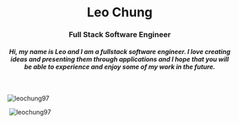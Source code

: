<h1 align="center">Leo Chung</h1>
<h3 align="center">Full Stack Software Engineer</h3>
<h5 align="center">Hi, my name is Leo and I am a fullstack software engineer. I love creating ideas and presenting them through applications and I hope that you will be able to experience and enjoy some of my work in the future.</h5>

<div>
  <br/>
  <p><img src="https://github-readme-stats.vercel.app/api/top-langs?username=leochung97&show_icons=true&locale=en&layout=compact&theme=dracula" alt="leochung97" /></p>
  <p>&nbsp;<img src="https://github-readme-stats.vercel.app/api?username=leochung97&show_icons=true&locale=en&theme=dracula" alt="leochung97" /></p>
</div>
